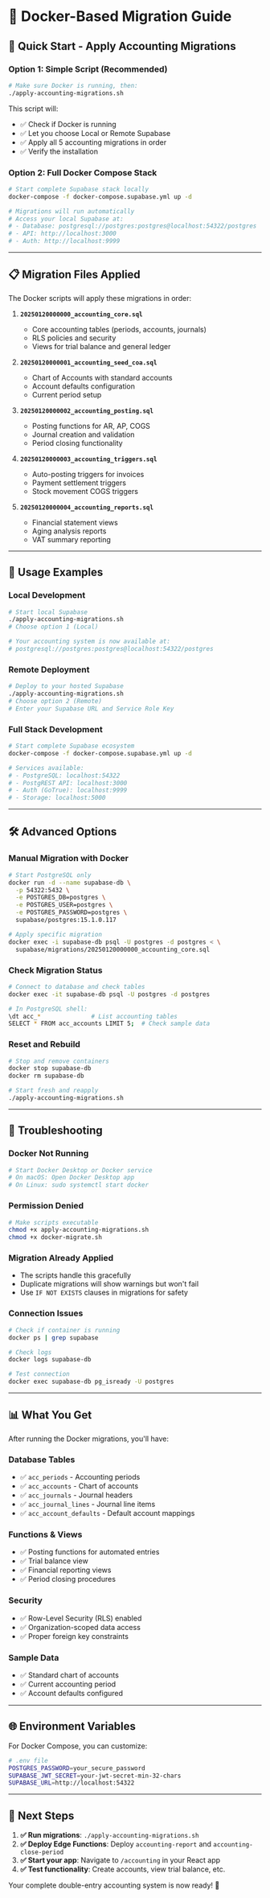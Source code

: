 # 🐳 Docker-Based Migration Guide

## 🚀 **Quick Start - Apply Accounting Migrations**

### **Option 1: Simple Script (Recommended)**
```bash
# Make sure Docker is running, then:
./apply-accounting-migrations.sh
```

This script will:
- ✅ Check if Docker is running
- ✅ Let you choose Local or Remote Supabase
- ✅ Apply all 5 accounting migrations in order
- ✅ Verify the installation

### **Option 2: Full Docker Compose Stack**
```bash
# Start complete Supabase stack locally
docker-compose -f docker-compose.supabase.yml up -d

# Migrations will run automatically
# Access your local Supabase at:
# - Database: postgresql://postgres:postgres@localhost:54322/postgres
# - API: http://localhost:3000
# - Auth: http://localhost:9999
```

---

## 📋 **Migration Files Applied**

The Docker scripts will apply these migrations in order:

1. **`20250120000000_accounting_core.sql`**
   - Core accounting tables (periods, accounts, journals)
   - RLS policies and security
   - Views for trial balance and general ledger

2. **`20250120000001_accounting_seed_coa.sql`**
   - Chart of Accounts with standard accounts
   - Account defaults configuration
   - Current period setup

3. **`20250120000002_accounting_posting.sql`**
   - Posting functions for AR, AP, COGS
   - Journal creation and validation
   - Period closing functionality

4. **`20250120000003_accounting_triggers.sql`**
   - Auto-posting triggers for invoices
   - Payment settlement triggers
   - Stock movement COGS triggers

5. **`20250120000004_accounting_reports.sql`**
   - Financial statement views
   - Aging analysis reports
   - VAT summary reporting

---

## 🎯 **Usage Examples**

### **Local Development**
```bash
# Start local Supabase
./apply-accounting-migrations.sh
# Choose option 1 (Local)

# Your accounting system is now available at:
# postgresql://postgres:postgres@localhost:54322/postgres
```

### **Remote Deployment**
```bash
# Deploy to your hosted Supabase
./apply-accounting-migrations.sh
# Choose option 2 (Remote)
# Enter your Supabase URL and Service Role Key
```

### **Full Stack Development**
```bash
# Start complete Supabase ecosystem
docker-compose -f docker-compose.supabase.yml up -d

# Services available:
# - PostgreSQL: localhost:54322
# - PostgREST API: localhost:3000
# - Auth (GoTrue): localhost:9999
# - Storage: localhost:5000
```

---

## 🛠️ **Advanced Options**

### **Manual Migration with Docker**
```bash
# Start PostgreSQL only
docker run -d --name supabase-db \
  -p 54322:5432 \
  -e POSTGRES_DB=postgres \
  -e POSTGRES_USER=postgres \
  -e POSTGRES_PASSWORD=postgres \
  supabase/postgres:15.1.0.117

# Apply specific migration
docker exec -i supabase-db psql -U postgres -d postgres < \
  supabase/migrations/20250120000000_accounting_core.sql
```

### **Check Migration Status**
```bash
# Connect to database and check tables
docker exec -it supabase-db psql -U postgres -d postgres

# In PostgreSQL shell:
\dt acc_*              # List accounting tables
SELECT * FROM acc_accounts LIMIT 5;  # Check sample data
```

### **Reset and Rebuild**
```bash
# Stop and remove containers
docker stop supabase-db
docker rm supabase-db

# Start fresh and reapply
./apply-accounting-migrations.sh
```

---

## 🔧 **Troubleshooting**

### **Docker Not Running**
```bash
# Start Docker Desktop or Docker service
# On macOS: Open Docker Desktop app
# On Linux: sudo systemctl start docker
```

### **Permission Denied**
```bash
# Make scripts executable
chmod +x apply-accounting-migrations.sh
chmod +x docker-migrate.sh
```

### **Migration Already Applied**
- The scripts handle this gracefully
- Duplicate migrations will show warnings but won't fail
- Use `IF NOT EXISTS` clauses in migrations for safety

### **Connection Issues**
```bash
# Check if container is running
docker ps | grep supabase

# Check logs
docker logs supabase-db

# Test connection
docker exec supabase-db pg_isready -U postgres
```

---

## 📊 **What You Get**

After running the Docker migrations, you'll have:

### **Database Tables**
- ✅ `acc_periods` - Accounting periods
- ✅ `acc_accounts` - Chart of accounts
- ✅ `acc_journals` - Journal headers
- ✅ `acc_journal_lines` - Journal line items
- ✅ `acc_account_defaults` - Default account mappings

### **Functions & Views**
- ✅ Posting functions for automated entries
- ✅ Trial balance view
- ✅ Financial reporting views
- ✅ Period closing procedures

### **Security**
- ✅ Row-Level Security (RLS) enabled
- ✅ Organization-scoped data access
- ✅ Proper foreign key constraints

### **Sample Data**
- ✅ Standard chart of accounts
- ✅ Current accounting period
- ✅ Account defaults configured

---

## 🌐 **Environment Variables**

For Docker Compose, you can customize:

```bash
# .env file
POSTGRES_PASSWORD=your_secure_password
SUPABASE_JWT_SECRET=your-jwt-secret-min-32-chars
SUPABASE_URL=http://localhost:54322
```

---

## 🎉 **Next Steps**

1. **✅ Run migrations**: `./apply-accounting-migrations.sh`
2. **✅ Deploy Edge Functions**: Deploy `accounting-report` and `accounting-close-period`
3. **✅ Start your app**: Navigate to `/accounting` in your React app
4. **✅ Test functionality**: Create accounts, view trial balance, etc.

Your complete double-entry accounting system is now ready! 🧮


